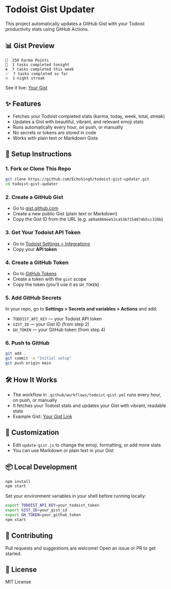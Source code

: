 # Todoist Gist Updater

This project automatically updates a GitHub Gist with your Todoist productivity stats using GitHub Actions.

## 📊 Gist Preview
```
🌟  250 Karma Points
🌙  1 tasks completed tonight
❄️  7 tasks completed this week
✅  7 tasks completed so far
🔥  1-night streak
```
See it live: [Your Gist](https://gist.github.com/EchoSingh/a69a6866ee53ca5367154074b5cc328b)

## ✨ Features
- Fetches your Todoist completed stats (karma, today, week, total, streak)
- Updates a Gist with beautiful, vibrant, and relevant emoji stats
- Runs automatically every hour, on push, or manually
- No secrets or tokens are stored in code
- Works with plain text or Markdown Gists

## 🚀 Setup Instructions

### 1. Fork or Clone This Repo
```bash
git clone https://github.com/EchoSingh/todoist-gist-updater.git
cd todoist-gist-updater
```

### 2. Create a GitHub Gist
- Go to [gist.github.com](https://gist.github.com/)
- Create a new public Gist (plain text or Markdown)
- Copy the Gist ID from the URL (e.g. `a69a6866ee53ca5367154074b5cc328b`)

### 3. Get Your Todoist API Token
- Go to [Todoist Settings > Integrations](https://todoist.com/prefs/integrations)
- Copy your **API token**

### 4. Create a GitHub Token
- Go to [GitHub Tokens](https://github.com/settings/tokens/new)
- Create a token with the `gist` scope
- Copy the token (you'll use it as `GH_TOKEN`)

### 5. Add GitHub Secrets
In your repo, go to **Settings > Secrets and variables > Actions** and add:
- `TODOIST_API_KEY` — your Todoist API token
- `GIST_ID` — your Gist ID (from step 2)
- `GH_TOKEN` — your GitHub token (from step 4)

### 6. Push to GitHub
```bash
git add .
git commit -m "Initial setup"
git push origin main
```

## 🛠️ How It Works
- The workflow in `.github/workflows/todoist-gist.yml` runs every hour, on push, or manually
- It fetches your Todoist stats and updates your Gist with vibrant, readable stats
- Example Gist: [Your Gist Link](https://gist.github.com/EchoSingh/a69a6866ee53ca5367154074b5cc328b)

## 📝 Customization
- Edit `update-gist.js` to change the emoji, formatting, or add more stats
- You can use Markdown or plain text in your Gist

## 📦 Local Development
```bash
npm install
npm start
```
Set your environment variables in your shell before running locally:
```bash
export TODOIST_API_KEY=your_todoist_token
export GIST_ID=your_gist_id
export GH_TOKEN=your_github_token
npm start
```

## 🤝 Contributing
Pull requests and suggestions are welcome! Open an issue or PR to get started.

## 📄 License
MIT License
